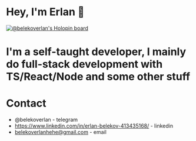 # Hey, I'm Erlan 👋

[![@belekoverlan's Holopin board](https://holopin.io/api/user/board?user=belekoverlan)](https://holopin.io/@belekoverlan)

# I'm a self-taught developer, I mainly do full-stack development with TS/React/Node and some other stuff

# Contact

- @belekoverlan - telegram
- https://www.linkedin.com/in/erlan-belekov-413435168/ - linkedin
- belekoverlanhehe@gmail.com - email
